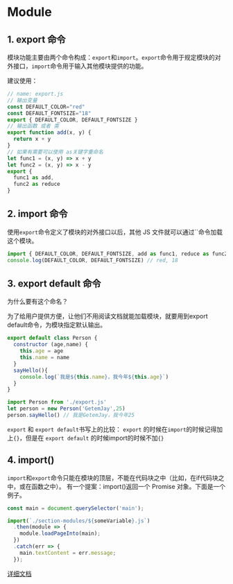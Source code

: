 # Module

## 1. export 命令
模块功能主要由两个命令构成：`export`和`import`。`export`命令用于规定模块的对外接口，`import`命令用于输入其他模块提供的功能。

建议使用：
```js
// name: export.js
// 输出变量
const DEFAULT_COLOR="red"
const DEFAULT_FONTSIZE="18"
export { DEFAULT_COLOR, DEFAULT_FONTSIZE }
// 输出函数 或者 类
export function add(x, y) {
  return x + y
}
// 如果有需要可以使用 as关键字重命名
let func1 = (x, y) => x + y
let func2 = (x, y) => x - y
export {
  func1 as add,
  func2 as reduce
}
```
## 2. import 命令
使用`export`命令定义了模块的对外接口以后，其他 JS 文件就可以通过``命令加载这个模块。
```js
import { DEFAULT_COLOR, DEFAULT_FONTSIZE, add as func1, reduce as func2 } from './export.js'
console.log(DEFAULT_COLOR, DEFAULT_FONTSIZE) // red, 18
```
## 3. export default 命令
为什么要有这个命名？

为了给用户提供方便，让他们不用阅读文档就能加载模块，就要用到export default命令，为模块指定默认输出。
```js
export default class Person {
  constructor (age,name) {
    this.age = age
    this.name = name
  }
  sayHello(){
    console.log(`我是${this.name}，我今年${this.age}`)
  }
}
```
```js
import Person from './export.js'
let person = new Person('GetemJay',25)
person.sayHello() // 我是GetemJay，我今年25
```

`export` 和 `export default`书写上的比较：
`export` 的时候在`import`的时候记得加上`{}`，但是在 `export default` 的时候import的时候不加`{}`
## 4. import()
`import`和`export`命令只能在模块的顶层，不能在代码块之中（比如，在if代码块之中，或在函数之中）。
有一个提案：import()返回一个 Promise 对象。下面是一个例子。
```js
const main = document.querySelector('main');

import(`./section-modules/${someVariable}.js`)
  .then(module => {
    module.loadPageInto(main);
  })
  .catch(err => {
    main.textContent = err.message;
  });
```
[详细文档](http://es6.ruanyifeng.com/#docs/module)

<back-to-top />


